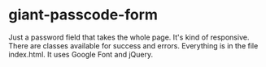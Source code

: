 # giant-passcode-form
Just a password field that takes the whole page.
It's kind of responsive.
There are classes available for success and errors.
Everything is in the file index.html.
It uses Google Font and jQuery.

